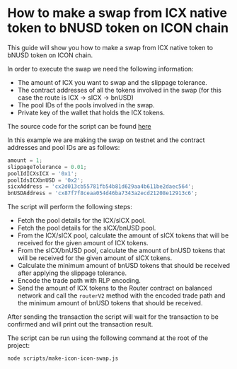 # How to make a swap from ICX native token to bNUSD token on ICON chain

This guide will show you how to make a swap from ICX native token to bNUSD token on ICON chain.

In order to execute the swap we need the following information:

- The amount of ICX you want to swap and the slippage tolerance.
- The contract addresses of all the tokens involved in the swap (for this case the route is ICX -> sICX -> bnUSD)
- The pool IDs of the pools involved in the swap.
- Private key of the wallet that holds the ICX tokens.


The source code for the script can be found [here](../scripts/make-icon-icon-swap.js)

In this example we are making the swap on testnet and the contract addresses and pool IDs are as follows:

```js
amount = 1;
slippageTolerance = 0.01;
poolIdICXsICX = '0x1';
poolIdsICXbnUSD = '0x2';
sicxAddress = 'cx2d013cb55781fb54b81d629aa4b611be2daec564';
bnUSDAddress = 'cx87f7f8ceaa054d46ba7343a2ecd21208e12913c6';
```

The script will perform the following steps:
- Fetch the pool details for the ICX/sICX pool.
- Fetch the pool details for the sICX/bnUSD pool.
- From the ICX/sICX pool, calculate the amount of sICX tokens that will be received for the given amount of ICX tokens.
- From the sICX/bnUSD pool, calculate the amount of bnUSD tokens that will be received for the given amount of sICX tokens.
- Calculate the minimum amount of bnUSD tokens that should be received after applying the slippage tolerance.
- Encode the trade path with RLP encoding.
- Send the amount of ICX tokens to the Router contract on balanced network and call the `routerV2` method with the encoded trade path and the minimum amount of bnUSD tokens that should be received.


After sending the transaction the script will wait for the transaction to be confirmed and will print out the transaction result.

The script can be run using the following command at the root of the project:

```bash
node scripts/make-icon-icon-swap.js
```
